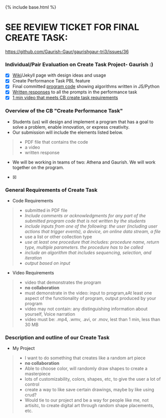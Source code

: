 {% include base.html %}

# SEE REVIEW TICKET FOR FINAL CREATE TASK:
https://github.com/Gaurish-Gaur/gaurishgaur-tri3/issues/36

<h3>Individual/Pair Evaluation on Create Task Project- Gaurish :)</h3>

- [x] [Wiki](https://github.com/Athena9355/Fire-Alarm/wiki/Week-9---Create-Task-Check-(Gaurish-and-Athena))/Jekyll page with design ideas and usage
- [x] Create Performance Task PBL feature
- [x] Final committed [program code](https://github.com/Athena9355/Fire-Alarm/blob/main/templates/pong.html) showing algorithms written in JS/Python
- [x] [Written responses](https://github.com/Athena9355/Fire-Alarm/wiki/Week-9---Create-Task-Check-(Gaurish-and-Athena)#written-response) to all the prompts in the performance task
- [x] [1 min video that meets CB create task requirements](https://www.youtube.com/watch?v=AKlEZud3_0Y&feature=youtu.be)

### Overview of the CB  "Create Performance Task"
* Students (us) will design and implement a program that has a goal to solve a problem, enable innovation, or express creativity.
* Our submission will include the elements listed below.
> * PDF file that contains the code
> * a video
> * written response
* We will be working in teams of two: Athena and Gaurish. We will work together on the program. 


- [x] 
### General Requirements of Create Task
* Code Requirements
> * submitted in PDF file
> * _Include comments or acknowledgments for any part of the submitted program code that is not written by the students_
> * _include inputs from one of the following: the user (including user actions that trigger events), a device, an online data stream, a file_
> * use a list or other collection type
> * _use at least one procedure that includes: procedure name, return type, multiple parameters. the procedure has to be called_
> * _include an algorithm that includes sequencing, selection, and iteration_
> * _output based on input_

* Video Requirements
> * video that demonstrates the program
> * **no collaboration**
> * must demonstrate in the video: input to program,aAt least one aspect of the functionality of program, output produced by your program
> * video may not contain: any distinguishing information about yourself, Voice narration
> * video must be: .mp4, .wmv, .avi, or .mov, lest than 1 min, less than 30 MB

### Description and outline of our Create Task
* My Project
> * I want to do something that creates like a random art piece
> * **no collaboration**
> * Able to choose color, will randomly draw shapes to create a masterpiece
> * lots of customizability, colors, shapes, etc, to give the user a lot of control
> * create a way to like save certain drawings, maybe by like using crud?
> * Would tie to our project and be a way for people like me, not artisitc, to create digital art through random shape placements, etc.